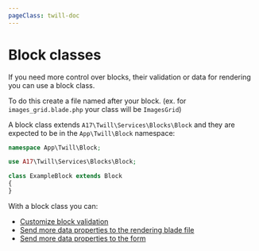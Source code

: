 ```yaml
---
pageClass: twill-doc
---
```


# Block classes

If you need more control over blocks, their validation or data for rendering you can use a block class.

To do this create a file named after your block. (ex. for `images_grid.blade.php` your class will be
`ImagesGrid`)

A block class extends `A17\Twill\Services\Blocks\Block` and they are expected to be in the `App\Twill\Block` namespace:

```php
namespace App\Twill\Block;

use A17\Twill\Services\Blocks\Block;

class ExampleBlock extends Block
{
}
```

With a block class you can:

- [Customize block validation](/block-editor/validating-blocks.html#block-class)
- [Send more data properties to the rendering blade file](/block-editor/rendering-blocks.html#modifying-block-data)
- [Send more data properties to the form](/block-editor/adding-data-to-block-forms.html)
